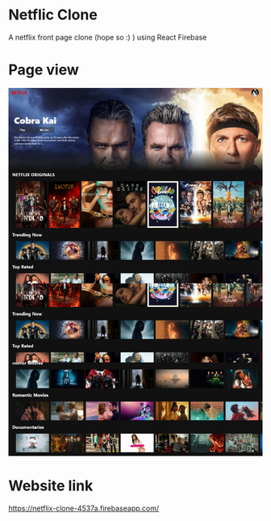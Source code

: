 # Netflic Clone
A netflix front page clone (hope so :) )
using 
React 
Firebase

# Page view 
![](https://github.com/Naeem-SahiL/Netflix-Clone-React-Project/blob/master/screencapture-netflix-clone-4537a-firebaseapp-2022-02-26-02_07_39.png)

# Website link 
https://netflix-clone-4537a.firebaseapp.com/
